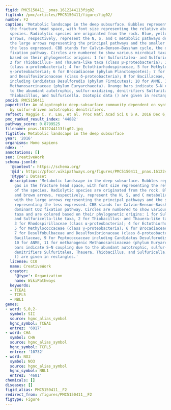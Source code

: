 ```yaml
---
figid: PMC5150411__pnas.1612244113fig02
figlink: /pmc/articles/PMC5150411/figure/fig02/
number: F2
caption: 'Metabolic landscape in the deep subsurface. Bubbles represent the gas in
  the fracture head space, with font size representing the relative abundance of the
  species. Radiolytic species are originated from the rock. Blue, yellow, and brown
  arrows, respectively, represent the N, S, and C metabolic pathways detected, with
  the large arrows representing the principal pathways and the smaller arrows representing
  the less expressed. CBB stands for Calvin–Benson–Bassham cycle, the dominant CO2
  fixation pathway. Circles are numbered to show various microbial taxa and are colored
  based on their phylogenetic origins: 1 for Sulfuritalea- and Sulfuricella-like taxa,
  2 for Thiobacillus- and Thauera-like taxa (class β-proteobacteria); 3 for Rhodospirillaceae
  (class α-proteobacteria); 4 for Ectothiorhodospiraceae, 5 for Methylococcaceae (class
  γ-proteobacteria); 6 for Brocadiaceae (phylum Planctomycetes); 7 for Desulfobulbaceae
  and Desulfovibrionaceae (class δ-proteobacteria); 8 for Bacillaceae, 9 for Peptococcaceae
  including Candidatus Desulforudis (phylum Firmicutes); 10 for ANME, 11 for methanogenic
  Methanosarcinaceae (phylum Euryarchaeota). Orange bars indicate S–N coupling due
  to the abundant autotrophic, sulfur-oxidizing, denitrifiers Sulfuritalea, Thauera,
  Thiobacillus, and Sulfuricella. Isotopic data () are given in rectangles.'
pmcid: PMC5150411
papertitle: An oligotrophic deep-subsurface community dependent on syntrophy is dominated
  by sulfur-driven autotrophic denitrifiers.
reftext: Maggie C. Y. Lau, et al. Proc Natl Acad Sci U S A. 2016 Dec 6;113(49):E7927-E7936.
pmc_ranked_result_index: '44882'
pathway_score: 0.8799525
filename: pnas.1612244113fig02.jpg
figtitle: Metabolic landscape in the deep subsurface
year: '2016'
organisms: Homo sapiens
ndex: ''
annotations: []
seo: CreativeWork
schema-jsonld:
  '@context': https://schema.org/
  '@id': https://pfocr.wikipathways.org/figures/PMC5150411__pnas.1612244113fig02.html
  '@type': Dataset
  description: 'Metabolic landscape in the deep subsurface. Bubbles represent the
    gas in the fracture head space, with font size representing the relative abundance
    of the species. Radiolytic species are originated from the rock. Blue, yellow,
    and brown arrows, respectively, represent the N, S, and C metabolic pathways detected,
    with the large arrows representing the principal pathways and the smaller arrows
    representing the less expressed. CBB stands for Calvin–Benson–Bassham cycle, the
    dominant CO2 fixation pathway. Circles are numbered to show various microbial
    taxa and are colored based on their phylogenetic origins: 1 for Sulfuritalea-
    and Sulfuricella-like taxa, 2 for Thiobacillus- and Thauera-like taxa (class β-proteobacteria);
    3 for Rhodospirillaceae (class α-proteobacteria); 4 for Ectothiorhodospiraceae,
    5 for Methylococcaceae (class γ-proteobacteria); 6 for Brocadiaceae (phylum Planctomycetes);
    7 for Desulfobulbaceae and Desulfovibrionaceae (class δ-proteobacteria); 8 for
    Bacillaceae, 9 for Peptococcaceae including Candidatus Desulforudis (phylum Firmicutes);
    10 for ANME, 11 for methanogenic Methanosarcinaceae (phylum Euryarchaeota). Orange
    bars indicate S–N coupling due to the abundant autotrophic, sulfur-oxidizing,
    denitrifiers Sulfuritalea, Thauera, Thiobacillus, and Sulfuricella. Isotopic data
    () are given in rectangles.'
  license: CC0
  name: CreativeWork
  creator:
    '@type': Organization
    name: WikiPathways
  keywords:
  - TCEA1
  - TCFL5
  - NBL1
genes:
- word: S,0,2-
  symbol: SII
  source: hgnc_alias_symbol
  hgnc_symbol: TCEA1
  entrez: '6917'
- word: CHA
  symbol: CHA
  source: hgnc_alias_symbol
  hgnc_symbol: TCFL5
  entrez: '10732'
- word: NO3
  symbol: NO3
  source: hgnc_alias_symbol
  hgnc_symbol: NBL1
  entrez: '4681'
chemicals: []
diseases: []
figid_alias: PMC5150411__F2
redirect_from: /figures/PMC5150411__F2
figtype: Figure
---
```

